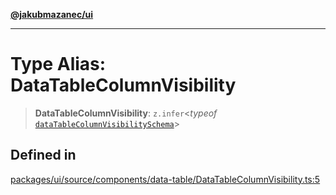 [**@jakubmazanec/ui**](../README.md)

---

# Type Alias: DataTableColumnVisibility

> **DataTableColumnVisibility**: `z.infer`\<_typeof_
> [`dataTableColumnVisibilitySchema`](../variables/dataTableColumnVisibilitySchema.md)\>

## Defined in

[packages/ui/source/components/data-table/DataTableColumnVisibility.ts:5](https://github.com/jakubmazanec/tools/blob/4bb343d3736e4f9f11a014de3241c6054262151e/packages/ui/source/components/data-table/DataTableColumnVisibility.ts#L5)
